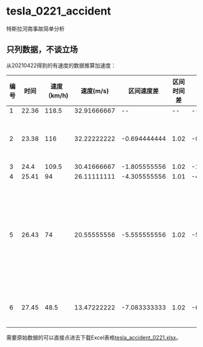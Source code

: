 # tesla_0221_accident
特斯拉河南事故简单分析

## 只列数据，不谈立场
从20210422得到的有速度的数据推算加速度：

| 编号 | 时间  | 速度（km/h) | 速度(m/s)   | 区间速度差   | 区间时间差 | 区间加速度(m/s2) | 区间G值  | 备注                                                         |
| ---- | ----- | ----------- | ----------- | ------------ | ---------- | ---------------- | -------- | ------------------------------------------------------------ |
| 1    | 22.36 | 118.5       | 32.91666667 | --           | --         | --               | --       | --                                                           |
| 2    | 23.38 | 116         | 32.22222222 | -0.694444444 | 1.02       | -0.680827887     | -0.06947 | 1-2区间(23.17)开始踩刹车                                     |
| 3    | 24.4  | 109.5       | 30.41666667 | -1.805555556 | 1.02       | -1.770152505     | -0.18063 |                                                              |
| 4    | 25.41 | 94          | 26.11111111 | -4.305555556 | 1.01       | -4.262926293     | -0.43499 |                                                              |
| 5    | 26.43 | 74          | 20.55555556 | -5.555555556 | 1.02       | -5.446623094     | -0.55578 | 4-5区间中间段(25.87-26.09)开始ABS介入，自动紧急制动(26.39)介入 |
| 6    | 27.45 | 48.5        | 13.47222222 | -7.083333333 | 1.02       | -6.944444444     | -0.70862 | 5-6区间应为全力刹车状态                                      |

需要原始数据的可以直接点进去下载Excel表格[tesla_accident_0221.xlsx](https://github.com/dadongshangu/tesla_0221_accident/blob/main/tesla_accident_0221.xlsx)。
